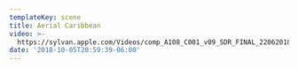 ```yaml
---
templateKey: scene
title: Aerial Caribbean
video: >-
  https://sylvan.apple.com/Videos/comp_A108_C001_v09_SDR_FINAL_22062018_SDR_2K_AVC.mov
date: '2018-10-05T20:59:39-06:00'
---
```


